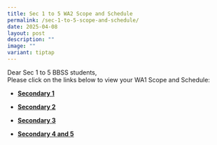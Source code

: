 ```yaml
---
title: Sec 1 to 5 WA2 Scope and Schedule
permalink: /sec-1-to-5-scope-and-schedule/
date: 2025-04-08
layout: post
description: ""
image: ""
variant: tiptap
---
```

<p>Dear Sec 1 to 5 BBSS students,
<br>Please click on the links below to view your WA1 Scope and Schedule:</p>
<ul data-tight="true" class="tight">
<li>
<p><strong><a href="/files/Announcements/Exam/2025_Sec_1_WA1_Scope.pdf" rel="noopener noreferrer nofollow" target="_blank">Secondary 1</a></strong>
</p>
</li>
<li>
<p><strong><a href="/files/Announcements/Exam/2025_Sec_2_WA1_Scope.pdf" rel="noopener noreferrer nofollow" target="_blank">Secondary 2</a></strong>
</p>
</li>
<li>
<p><strong><a href="/files/Announcements/Exam/2025_Sec_3_WA1_Scope.pdf" rel="noopener noreferrer nofollow" target="_blank">Secondary 3</a></strong>
</p>
</li>
<li>
<p><strong><a href="/files/Announcements/Exam/2025_Sec_4_and_5_WA1_Scope.pdf" rel="noopener noreferrer nofollow" target="_blank">Secondary 4 and 5</a></strong>
</p>
</li>
</ul>
<p></p>